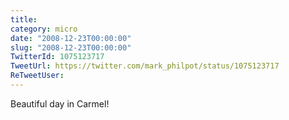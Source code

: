 ```yaml
---
title: 
category: micro
date: "2008-12-23T00:00:00"
slug: "2008-12-23T00:00:00"
TwitterId: 1075123717
TweetUrl: https://twitter.com/mark_philpot/status/1075123717
ReTweetUser: 
---
```


Beautiful day in Carmel!